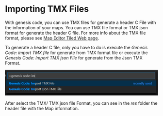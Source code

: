 # Importing TMX Files

With genesis code, you can use TMX files for generate a header C File with the information of your maps. You can use TMX file format or TMX json format for generate the header C file. For more info about the TMX file format, please see [Map Editor Tiled Web page](https://www.mapeditor.org/).

To generate a header C file, only you have to do is execute the _Genesis Code: import TMX file_ for generate from TMX format file or execute the _Genesis Code: Import TMX json File_ for generate from the Json TMX Format.

![genesiscodetmx](img/importTMX.png)

After select the TMX/ TMX json file Format, you can see in the _res_ folder the header file with the Map information.
